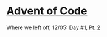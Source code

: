 # [Advent of Code](https://adventofcode.com/2018/)

Where we left off, 12/05: [Day #1, Pt. 2](https://adventofcode.com/2018/day/1#part2)

